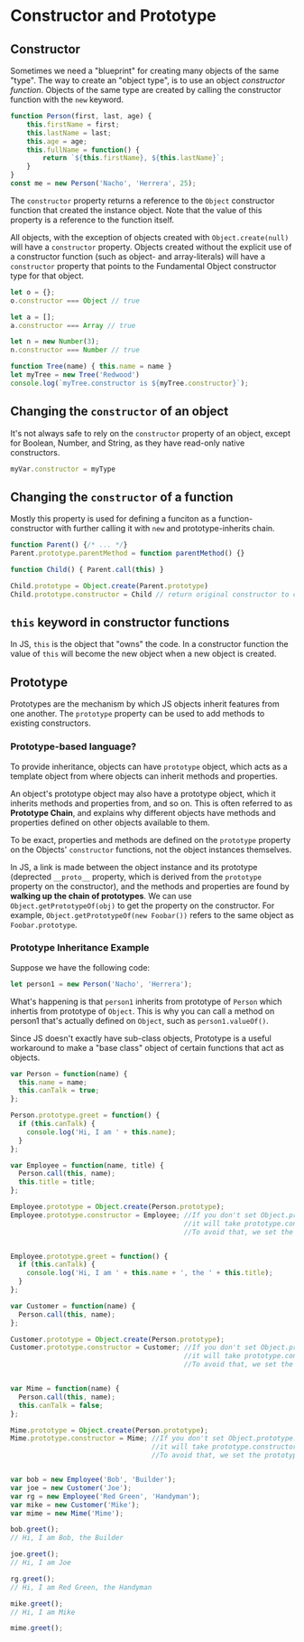 # Constructor and Prototype

## Constructor

Sometimes we need a "blueprint" for creating many objects of the same "type". The way to create an "object type", is to use an object _constructor function_. Objects of the same type are created by calling the constructor function with the `new` keyword.

```js
function Person(first, last, age) {
	this.firstName = first;
	this.lastName = last;
	this.age = age;
	this.fullName = function() {
		return `${this.firstName}, ${this.lastName}`;
	}
}
const me = new Person('Nacho', 'Herrera', 25);
```

The `constructor` property returns a reference to the `Object` constructor function that created the instance object. Note that the value of this property is a reference to the function itself.

All objects, with the exception of objects created with `Object.create(null)` will have a `constructor` property. Objects created without the explicit use of a constructor function (such as object- and array-literals) will have a `constructor` property that points to the Fundamental Object constructor type for that object.

```js
let o = {};
o.constructor === Object // true

let a = [];
a.constructor === Array // true

let n = new Number(3);
n.constructor === Number // true

function Tree(name) { this.name = name }
let myTree = new Tree('Redwood')
console.log(`myTree.constructor is ${myTree.constructor}`);
```

## Changing the `constructor` of an object

It's not always safe to rely on the `constructor` property of an object, except for Boolean, Number, and String, as they have read-only native constructors.

```js
myVar.constructor = myType
```

## Changing the `constructor` of a function

Mostly this property is used for defining a funciton as a function-constructor with further calling it with `new` and prototype-inherits chain.

```js
function Parent() {/* ... */}
Parent.prototype.parentMethod = function parentMethod() {}

function Child() { Parent.call(this) }

Child.prototype = Object.create(Parent.prototype)
Child.prototype.constructor = Child // return original constructor to child after re-defining its prototype
```

## `this` keyword in constructor functions

In JS, `this` is the object that "owns" the code. In a constructor function the value of `this` will become the new object when a new object is created.

## Prototype

Prototypes are the mechanism by which JS objects inherit features from one another. The `prototype` property can be used to add methods to existing constructors.

### Prototype-based language?

To provide inheritance, objects can have `prototype` object, which acts as a template object from where objects can inherit methods and properties.

An object's prototype object may also have a prototype object, which it inherits methods and properties from, and so on. This is often referred to as __Prototype Chain__, and explains why different objects have methods and properties defined on other objects available to them.

To be exact, properties and methods are defined on the `prototype` property on the Objects' `constructor` functions, not the object instances themselves.

In JS, a link is made between the object instance and its prototype (deprected `__proto__` property, which is derived from the `prototype` property on the constructor), and the methods and properties are found by __walking up the chain of prototypes__. We can use `Object.getPrototypeOf(obj)` to get the property on the constructor. For example, `Object.getPrototypeOf(new Foobar())` refers to the same object as `Foobar.prototype`.

### Prototype Inheritance Example

Suppose we have the following code:

```js
let person1 = new Person('Nacho', 'Herrera');
```

What's happening is that `person1` inherits from prototype of `Person` which inhertis from prototype of `Object`. This is why you can call a method on person1 that's actually defined on `Object`, such as `person1.valueOf()`.

Since JS doesn't exactly have sub-class objects, Prototype is a useful workaround to make a "base class" object of certain functions that act as objects.

```js
var Person = function(name) {
  this.name = name;
  this.canTalk = true;
};

Person.prototype.greet = function() {
  if (this.canTalk) {
    console.log('Hi, I am ' + this.name);
  }
};

var Employee = function(name, title) {
  Person.call(this, name);
  this.title = title;
};

Employee.prototype = Object.create(Person.prototype);
Employee.prototype.constructor = Employee; //If you don't set Object.prototype.constructor to Employee, 
                                           //it will take prototype.constructor of Person (parent). 
                                           //To avoid that, we set the prototype.constructor to Employee (child).


Employee.prototype.greet = function() {
  if (this.canTalk) {
    console.log('Hi, I am ' + this.name + ', the ' + this.title);
  }
};

var Customer = function(name) {
  Person.call(this, name);
};

Customer.prototype = Object.create(Person.prototype);
Customer.prototype.constructor = Customer; //If you don't set Object.prototype.constructor to Customer, 
                                           //it will take prototype.constructor of Person (parent). 
                                           //To avoid that, we set the prototype.constructor to Customer (child).


var Mime = function(name) {
  Person.call(this, name);
  this.canTalk = false;
};

Mime.prototype = Object.create(Person.prototype);
Mime.prototype.constructor = Mime; //If you don't set Object.prototype.constructor to Mime,
                                   //it will take prototype.constructor of Person (parent).
                                   //To avoid that, we set the prototype.constructor to Mime (child).


var bob = new Employee('Bob', 'Builder');
var joe = new Customer('Joe');
var rg = new Employee('Red Green', 'Handyman');
var mike = new Customer('Mike');
var mime = new Mime('Mime');

bob.greet();
// Hi, I am Bob, the Builder

joe.greet();
// Hi, I am Joe

rg.greet();
// Hi, I am Red Green, the Handyman

mike.greet();
// Hi, I am Mike

mime.greet();
```
